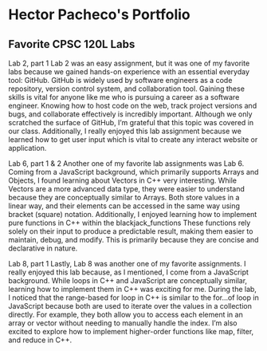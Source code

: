 # Hector Pacheco's Portfolio

## Favorite CPSC 120L Labs
Lab 2, part 1
Lab 2 was an easy assignment, but it was one of my favorite labs because we gained hands-on experience with an essential everyday tool: GitHub. GitHub is widely used by software engineers as a code repository, version control system, and collaboration tool. Gaining these skills is vital for anyone like me who is pursuing a career as a software engineer. Knowing how to host code on the web, track project versions and bugs, and collaborate effectively is incredibly important. Although we only scratched the surface of GitHub, I’m grateful that this topic was covered in our class. Additionally, I really enjoyed this lab assignment because we learned how to get user input which is vital to create any interact website or application. 

Lab 6, part 1 & 2
Another one of my favorite lab assignments was Lab 6. Coming from a JavaScript background, which primarily supports Arrays and Objects, I found learning about Vectors in C++ very interesting. While Vectors are a more advanced data type, they were easier to understand because they are conceptually similar to Arrays. Both store values in a linear way, and their elements can be accessed in the same way using bracket (square) notation. Additionally, I enjoyed learning how to implement pure functions in C++ within the blackjack_functions These functions rely solely on their input to produce a predictable result, making them easier to maintain, debug, and modify. This is primarily because they are concise and declarative in nature.

Lab 8,  part 1
Lastly, Lab 8 was another one of my favorite assignments. I really enjoyed this lab because, as I mentioned, I come from a JavaScript background. While loops in C++ and JavaScript are conceptually similar, learning how to implement them in C++ was exciting for me. During the lab, I noticed that the range-based for loop in C++ is similar to the for…of  loop in JavaScript because both are used to iterate over the values in a collection directly. For example, they both allow you to access each element in an array or vector without needing to manually handle the index. I’m also excited to explore how to implement higher-order functions like map, filter, and reduce in C++.
